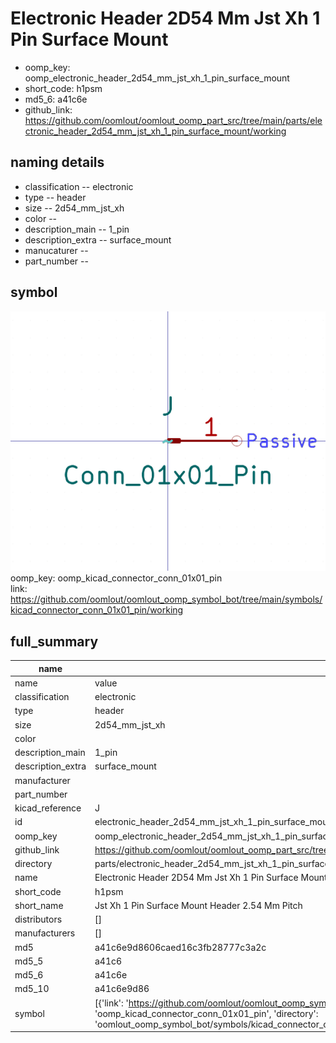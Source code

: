 # Electronic Header 2D54 Mm Jst Xh 1 Pin Surface Mount

  
* oomp_key: oomp_electronic_header_2d54_mm_jst_xh_1_pin_surface_mount 
* short_code: h1psm
* md5_6: a41c6e  
* github_link: https://github.com/oomlout/oomlout_oomp_part_src/tree/main/parts/electronic_header_2d54_mm_jst_xh_1_pin_surface_mount/working  
## naming details
* classification -- electronic
* type -- header
* size -- 2d54_mm_jst_xh
* color -- 
* description_main -- 1_pin
* description_extra -- surface_mount
* manucaturer -- 
* part_number -- 



## symbol

![](symbol/0/working/working_600.png)  
oomp_key: oomp_kicad_connector_conn_01x01_pin  
link: https://github.com/oomlout/oomlout_oomp_symbol_bot/tree/main/symbols/kicad_connector_conn_01x01_pin/working  


## full_summary
| name | value | 
| --- | --- | 
| name | value | 
| classification | electronic | 
| type | header | 
| size | 2d54_mm_jst_xh | 
| color |  | 
| description_main | 1_pin | 
| description_extra | surface_mount | 
| manufacturer |  | 
| part_number |  | 
| kicad_reference | J | 
| id | electronic_header_2d54_mm_jst_xh_1_pin_surface_mount | 
| oomp_key | oomp_electronic_header_2d54_mm_jst_xh_1_pin_surface_mount | 
| github_link | https://github.com/oomlout/oomlout_oomp_part_src/tree/main/parts/electronic_header_2d54_mm_jst_xh_1_pin_surface_mount/working | 
| directory | parts/electronic_header_2d54_mm_jst_xh_1_pin_surface_mount | 
| name | Electronic Header 2D54 Mm Jst Xh 1 Pin Surface Mount | 
| short_code | h1psm | 
| short_name | Jst Xh 1 Pin Surface Mount Header 2.54 Mm Pitch | 
| distributors | [] | 
| manufacturers | [] | 
| md5 | a41c6e9d8606caed16c3fb28777c3a2c | 
| md5_5 | a41c6 | 
| md5_6 | a41c6e | 
| md5_10 | a41c6e9d86 | 
| symbol | [{'link': 'https://github.com/oomlout/oomlout_oomp_symbol_bot/tree/main/symbols/kicad_connector_conn_01x01_pin', 'oomp_key': 'oomp_kicad_connector_conn_01x01_pin', 'directory': 'oomlout_oomp_symbol_bot/symbols/kicad_connector_conn_01x01_pin//working/working.kicad_sym'}] | 
